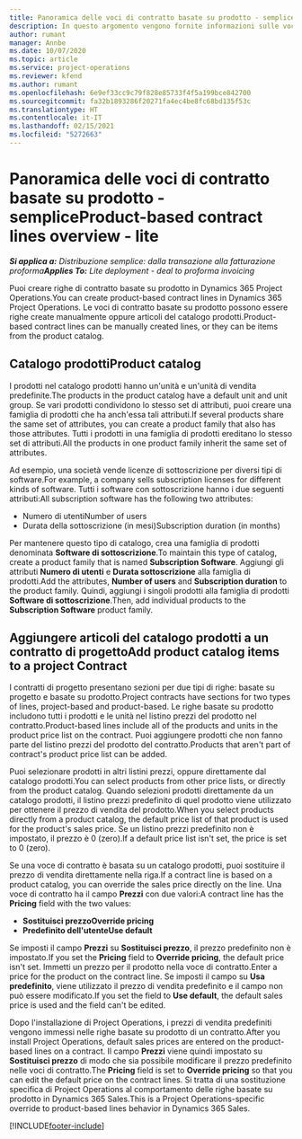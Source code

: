 ```yaml
---
title: Panoramica delle voci di contratto basate su prodotto - semplice
description: In questo argomento vengono fornite informazioni sulle voci di contratto basate su prodotto.
author: rumant
manager: Annbe
ms.date: 10/07/2020
ms.topic: article
ms.service: project-operations
ms.reviewer: kfend
ms.author: rumant
ms.openlocfilehash: 6e9ef33cc9c79f828e85733f4f5a199bce842700
ms.sourcegitcommit: fa32b1893286f20271fa4ec4be8fc68bd135f53c
ms.translationtype: HT
ms.contentlocale: it-IT
ms.lasthandoff: 02/15/2021
ms.locfileid: "5272663"
---
```

# <a name="product-based-contract-lines-overview---lite"></a><span data-ttu-id="dc39c-103">Panoramica delle voci di contratto basate su prodotto - semplice</span><span class="sxs-lookup"><span data-stu-id="dc39c-103">Product-based contract lines overview - lite</span></span>

<span data-ttu-id="dc39c-104">_**Si applica a:** Distribuzione semplice: dalla transazione alla fatturazione proforma_</span><span class="sxs-lookup"><span data-stu-id="dc39c-104">_**Applies To:** Lite deployment - deal to proforma invoicing_</span></span>

<span data-ttu-id="dc39c-105">Puoi creare righe di contratto basate su prodotto in Dynamics 365 Project Operations.</span><span class="sxs-lookup"><span data-stu-id="dc39c-105">You can create product-based contract lines in Dynamics 365 Project Operations.</span></span> <span data-ttu-id="dc39c-106">Le voci di contratto basate su prodotto possono essere righe create manualmente oppure articoli del catalogo prodotti.</span><span class="sxs-lookup"><span data-stu-id="dc39c-106">Product-based contract lines can be manually created lines, or they can be items from the product catalog.</span></span>

## <a name="product-catalog"></a><span data-ttu-id="dc39c-107">Catalogo prodotti</span><span class="sxs-lookup"><span data-stu-id="dc39c-107">Product catalog</span></span>

<span data-ttu-id="dc39c-108">I prodotti nel catalogo prodotti hanno un'unità e un'unità di vendita predefinite.</span><span class="sxs-lookup"><span data-stu-id="dc39c-108">The products in the product catalog have a default unit and unit group.</span></span> <span data-ttu-id="dc39c-109">Se vari prodotti condividono lo stesso set di attributi, puoi creare una famiglia di prodotti che ha anch'essa tali attributi.</span><span class="sxs-lookup"><span data-stu-id="dc39c-109">If several products share the same set of attributes, you can create a product family that also has those attributes.</span></span> <span data-ttu-id="dc39c-110">Tutti i prodotti in una famiglia di prodotti ereditano lo stesso set di attributi.</span><span class="sxs-lookup"><span data-stu-id="dc39c-110">All the products in one product family inherit the same set of attributes.</span></span>

<span data-ttu-id="dc39c-111">Ad esempio, una società vende licenze di sottoscrizione per diversi tipi di software.</span><span class="sxs-lookup"><span data-stu-id="dc39c-111">For example, a company sells subscription licenses for different kinds of software.</span></span> <span data-ttu-id="dc39c-112">Tutti i software con sottoscrizione hanno i due seguenti attributi:</span><span class="sxs-lookup"><span data-stu-id="dc39c-112">All subscription software has the following two attributes:</span></span>

- <span data-ttu-id="dc39c-113">Numero di utenti</span><span class="sxs-lookup"><span data-stu-id="dc39c-113">Number of users</span></span>
- <span data-ttu-id="dc39c-114">Durata della sottoscrizione (in mesi)</span><span class="sxs-lookup"><span data-stu-id="dc39c-114">Subscription duration (in months)</span></span>

<span data-ttu-id="dc39c-115">Per mantenere questo tipo di catalogo, crea una famiglia di prodotti denominata **Software di sottoscrizione**.</span><span class="sxs-lookup"><span data-stu-id="dc39c-115">To maintain this type of catalog, create a product family that is named **Subscription Software**.</span></span> <span data-ttu-id="dc39c-116">Aggiungi gli attributi **Numero di utenti** e **Durata sottoscrizione** alla famiglia di prodotti.</span><span class="sxs-lookup"><span data-stu-id="dc39c-116">Add the attributes, **Number of users** and **Subscription duration** to the product family.</span></span> <span data-ttu-id="dc39c-117">Quindi, aggiungi i singoli prodotti alla famiglia di prodotti **Software di sottoscrizione**.</span><span class="sxs-lookup"><span data-stu-id="dc39c-117">Then, add individual products to the **Subscription Software** product family.</span></span>

## <a name="add-product-catalog-items-to-a-project-contract"></a><span data-ttu-id="dc39c-118">Aggiungere articoli del catalogo prodotti a un contratto di progetto</span><span class="sxs-lookup"><span data-stu-id="dc39c-118">Add product catalog items to a project Contract</span></span>

<span data-ttu-id="dc39c-119">I contratti di progetto presentano sezioni per due tipi di righe: basate su progetto e basate su prodotto.</span><span class="sxs-lookup"><span data-stu-id="dc39c-119">Project contracts have sections for two types of lines, project-based and product-based.</span></span> <span data-ttu-id="dc39c-120">Le righe basate su prodotto includono tutti i prodotti e le unità nel listino prezzi del prodotto nel contratto.</span><span class="sxs-lookup"><span data-stu-id="dc39c-120">Product-based lines include all of the products and units in the product price list on the contract.</span></span> <span data-ttu-id="dc39c-121">Puoi aggiungere prodotti che non fanno parte del listino prezzi del prodotto del contratto.</span><span class="sxs-lookup"><span data-stu-id="dc39c-121">Products that aren't part of contract's product price list can be added.</span></span>

<span data-ttu-id="dc39c-122">Puoi selezionare prodotti in altri listini prezzi, oppure direttamente dal catalogo prodotti.</span><span class="sxs-lookup"><span data-stu-id="dc39c-122">You can select products from other price lists, or directly from the product catalog.</span></span> <span data-ttu-id="dc39c-123">Quando selezioni prodotti direttamente da un catalogo prodotti, il listino prezzi predefinito di quel prodotto viene utilizzato per ottenere il prezzo di vendita del prodotto.</span><span class="sxs-lookup"><span data-stu-id="dc39c-123">When you select products directly from a product catalog, the default price list of that product is used for the product's sales price.</span></span> <span data-ttu-id="dc39c-124">Se un listino prezzi predefinito non è impostato, il prezzo è 0 (zero).</span><span class="sxs-lookup"><span data-stu-id="dc39c-124">If a default price list isn't set, the price is set to 0 (zero).</span></span>

<span data-ttu-id="dc39c-125">Se una voce di contratto è basata su un catalogo prodotti, puoi sostituire il prezzo di vendita direttamente nella riga.</span><span class="sxs-lookup"><span data-stu-id="dc39c-125">If a contract line is based on a product catalog, you can override the sales price directly on the line.</span></span> <span data-ttu-id="dc39c-126">Una voce di contratto ha il campo **Prezzi** con due valori:</span><span class="sxs-lookup"><span data-stu-id="dc39c-126">A contract line has the **Pricing** field with the two values:</span></span>

- <span data-ttu-id="dc39c-127">**Sostituisci prezzo**</span><span class="sxs-lookup"><span data-stu-id="dc39c-127">**Override pricing**</span></span>
- <span data-ttu-id="dc39c-128">**Predefinito dell'utente**</span><span class="sxs-lookup"><span data-stu-id="dc39c-128">**Use default**</span></span>

<span data-ttu-id="dc39c-129">Se imposti il campo **Prezzi** su **Sostituisci prezzo**, il prezzo predefinito non è impostato.</span><span class="sxs-lookup"><span data-stu-id="dc39c-129">If you set the **Pricing** field to **Override pricing**, the default price isn't set.</span></span> <span data-ttu-id="dc39c-130">Immetti un prezzo per il prodotto nella voce di contratto.</span><span class="sxs-lookup"><span data-stu-id="dc39c-130">Enter a price for the product on the contract line.</span></span> <span data-ttu-id="dc39c-131">Se imposti il campo su **Usa predefinito**, viene utilizzato il prezzo di vendita predefinito e il campo non può essere modificato.</span><span class="sxs-lookup"><span data-stu-id="dc39c-131">If you set the field to **Use default**, the default sales price is used and the field can't be edited.</span></span>

<span data-ttu-id="dc39c-132">Dopo l'installazione di Project Operations, i prezzi di vendita predefiniti vengono immessi nelle righe basate su prodotto di un contratto.</span><span class="sxs-lookup"><span data-stu-id="dc39c-132">After you install Project Operations, default sales prices are entered on the product-based lines on a contract.</span></span> <span data-ttu-id="dc39c-133">Il campo **Prezzi** viene quindi impostato su **Sostituisci prezzo** di modo che sia possibile modificare il prezzo predefinito nelle voci di contratto.</span><span class="sxs-lookup"><span data-stu-id="dc39c-133">The **Pricing** field is set to **Override pricing** so that you can edit the default price on the contract lines.</span></span> <span data-ttu-id="dc39c-134">Si tratta di una sostituzione specifica di Project Operations al comportamento delle righe basate su prodotto in Dynamics 365 Sales.</span><span class="sxs-lookup"><span data-stu-id="dc39c-134">This is a Project Operations-specific override to product-based lines behavior in Dynamics 365 Sales.</span></span>


[!INCLUDE[footer-include](../../includes/footer-banner.md)]